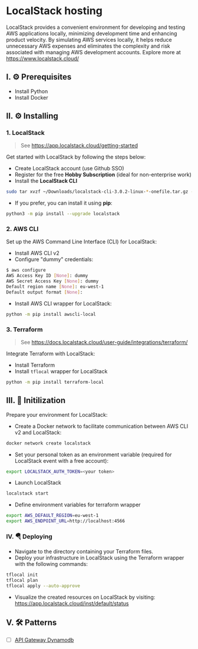 # LocalStack hosting
LocalStack provides a convenient environment for developing and testing AWS applications locally, minimizing development time and enhancing product velocity. By simulating AWS services locally, it helps reduce unnecessary AWS expenses and eliminates the complexity and risk associated with managing AWS development accounts.
Explore more at https://www.localstack.cloud/

## I. ⚙ Prerequisites
- Install Python
- Install Docker

## II. ⚙ Installing

### 1. LocalStack
> See https://app.localstack.cloud/getting-started

Get started with LocalStack by following the steps below:
- Create LocalStack account (use Github SSO)
- Register for the free **Hobby Subscription** (ideal for non-enterprise work)
- Install the **LocalStack CLI**
```sh
sudo tar xvzf ~/Downloads/localstack-cli-3.0.2-linux-*-onefile.tar.gz -C /usr/local/bin
```
- If you prefer, you can install it using **pip**:
```sh
python3 -m pip install --upgrade localstack
```
### 2. AWS CLI
Set up the AWS Command Line Interface (CLI) for LocalStack:
- Install AWS CLI v2
- Configure "dummy" credentials:
```sh
$ aws configure
AWS Access Key ID [None]: dummy
AWS Secret Access Key [None]: dummy
Default region name [None]: eu-west-1
Default output format [None]:
```
- Install AWS CLI wrapper for LocalStack:
```sh
python -m pip install awscli-local
```
### 3. Terraform
> See https://docs.localstack.cloud/user-guide/integrations/terraform/

Integrate Terraform with LocalStack:
- Install Terraform
- Install `tflocal` wrapper for LocalStack
```sh
python -m pip install terraform-local
```

## III. 📝 Initilization
Prepare your environment for LocalStack:
- Create a Docker network to facilitate communication between AWS CLI v2 and LocalStack:
```sh
docker network create localstack
```
- Set your personal token as an environment variable (required for LocalStack event with a free account):
```sh
export LOCALSTACK_AUTH_TOKEN=<your token>
```
- Launch LocalStack
```sh
localstack start
```
- Define environment variables for terraform wrapper
```sh
export AWS_DEFAULT_REGION=eu-west-1
export AWS_ENDPOINT_URL=http://localhost:4566
```

### IV. 🪂 Deploying
- Navigate to the directory containing your Terraform files.
- Deploy your infrastructure in LocalStack using the Terraform wrapper with the following commands:
```sh
tflocal init
tflocal plan
tflocal apply --auto-approve
```
- Visualize the created resources on LocalStack by visiting: https://app.localstack.cloud/inst/default/status


## V. 🛠 Patterns
- [ ] [API Gateway Dynamodb](https://github.com/veben/aws_tf_apigateway_dynamodb/blob/main/readme.md)